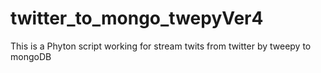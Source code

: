 # twitter_to_mongo_twepyVer4
This is a Phyton script working for stream twits from twitter by tweepy to mongoDB
